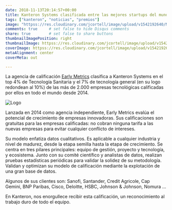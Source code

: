 ```yaml
---
date: 2018-11-13T20:14:57+00:00
title: Kanteron Systems clasificada entre las mejores startups del mundo
tags: ["kanteron", "noticias", "premios"]
image: "httpss://res.cloudinary.com/jcortell/image/upload/v1542192640/Media/Oct._top10.jpg"
comments: true     # set false to hide Disqus comments
share: true        # set false to share buttons
thumbnailImagePosition: right
thumbnailImage: httpss://res.cloudinary.com/jcortell/image/upload/v1542192640/Media/Oct._top10.jpg
coverImage: httpss://res.cloudinary.com/jcortell/image/upload/v1542192640/Media/Oct._top10.jpg
metaAlignment: center
coverMeta: out

---
```

La agencia de calificación [Early Metrics](https://earlymetrics.com/) clasifica a Kanteron Systems en el top 4% de Tecnología Sanitaria y el 7% de tecnología general (en su logo redondean al 10%) de las más de 2.000 empresas tecnológicas calificadas por ellos en todo el mundo desde 2014.

<!--more-->

![Logo](httpss://res.cloudinary.com/jcortell/image/upload/v1542192640/Media/Oct._top10.jpg)

Lanzada en 2014 como agencia independiente, Early Metrics evalúa el potencial de crecimiento de empresas innovadoras.
Sus calificaciones son gratuitas para las empresas calificadas: no cobran ninguna tarifa a las nuevas empresas para evitar cualquier conflicto de intereses.

Su modelo enfatiza datos cualitativos. Es aplicable a cualquier industria y nivel de madurez, desde la etapa semilla hasta la etapa de crecimiento. Se centra en tres pilares principales: equipo de gestión, proyecto y tecnología, y ecosistema. Junto con su comité científico y analistas de datos, realizan pruebas estadísticas periódicas para validar la solidez de su metodología. Validan y optimizan su modelo de calificación mediante la explotación de una gran base de datos.

Algunos de sus clientes son: Sanofi, Santander, Credit Agricole, Cap Gemini, BNP Paribas, Cisco, Deloitte, HSBC, Johnson & Johnson, Nomura ...

En Kanteron, nos enorgullece recibir esta calificación, un reconocimiento al trabajo duro de todo el equipo.
